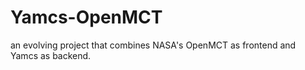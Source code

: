 # Yamcs-OpenMCT
an evolving project that combines NASA's OpenMCT as frontend and Yamcs as backend. 
